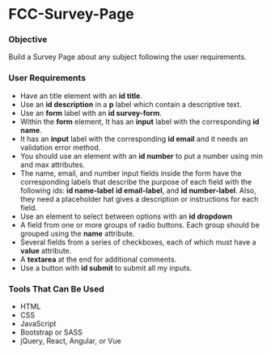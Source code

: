 # FCC-Survey-Page

### Objective
Build a Survey Page about any subject following the user requirements.

### User Requirements
- Have an title element with an **id title**.
- Use an **id description**  in a **p** label which contain a descriptive text.
- Use an **form** label with an **id survey-form**.
- Within the **form** element, It has an **input** label with the corresponding **id name**.
- It has an **input** label with the corresponding **id email** and it needs an validation error method.
- You should use an element with an **id number** to put a number using  min and max attributes.
- The name, email, and number input fields inside the form have the corresponding labels that describe the purpose of each field with the following ids: **id name-label** **id email-label**, and **id number-label**. Also, they need a placeholder hat gives a description or instructions for each field.
- Use an element to select between options with an **id dropdown**
- A field from one or more groups of radio buttons. Each group should be grouped using the **name** attribute.
- Several fields from a series of checkboxes, each of which must have a **value** attribute.
-  A **textarea** at the end for additional comments.
- Use a button with **id submit** to submit all my inputs.

### Tools That Can Be Used
- HTML
- CSS
- JavaScript
- Bootstrap or SASS
- jQuery, React, Angular, or Vue
